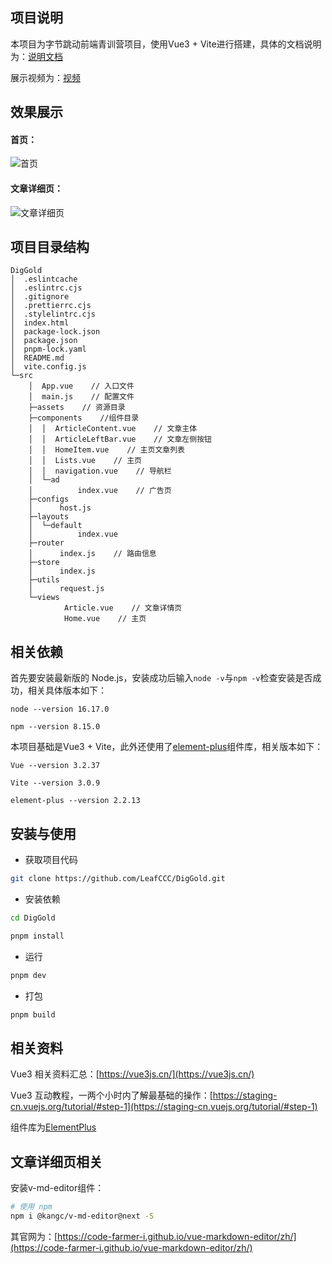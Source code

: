 

## 项目说明
本项目为字节跳动前端青训营项目，使用Vue3 + Vite进行搭建，具体的文档说明为：[说明文档](https://qturfdqv9y.feishu.cn/docx/doxcnmKAZivJM2y1U3GEnnXgRdf)

展示视频为：[视频](https://qturfdqv9y.feishu.cn/docx/doxcnmKAZivJM2y1U3GEnnXgRdf)

## 效果展示

#### 首页：

![首页](https://pic.imgdb.cn/item/63099f6716f2c2beb166be54.png)

#### 文章详细页：

![文章详细页](https://pic.imgdb.cn/item/63099f9016f2c2beb166e002.png)
## 项目目录结构

```
DigGold
│  .eslintcache
│  .eslintrc.cjs
│  .gitignore
│  .prettierrc.cjs
│  .stylelintrc.cjs
│  index.html
│  package-lock.json
│  package.json
│  pnpm-lock.yaml
│  README.md
│  vite.config.js
└─src
    │  App.vue    // 入口文件
    │  main.js    // 配置文件
    ├─assets    // 资源目录
    ├─components    //组件目录
    │  │  ArticleContent.vue    // 文章主体
    │  │  ArticleLeftBar.vue    // 文章左侧按钮
    │  │  HomeItem.vue    // 主页文章列表
    │  │  Lists.vue    // 主页
    │  │  navigation.vue    // 导航栏
    │  └─ad
    │          index.vue    // 广告页
    ├─configs
    │      host.js
    ├─layouts
    │  └─default
    │          index.vue
    ├─router
    │      index.js    // 路由信息
    ├─store
    │      index.js
    ├─utils
    │      request.js
    └─views
            Article.vue    // 文章详情页
            Home.vue    // 主页
```


## 相关依赖

首先要安装最新版的 Node.js，安装成功后输入`node -v`与`npm -v`检查安装是否成功，相关具体版本如下：

`node --version 16.17.0`

`npm --version 8.15.0`

本项目基础是Vue3 + Vite，此外还使用了[element-plus](https://element-plus.gitee.io/zh-CN/)组件库，相关版本如下：

`Vue --version 3.2.37`

`Vite --version 3.0.9`

`element-plus --version 2.2.13`


## 安装与使用

- 获取项目代码

```bash
git clone https://github.com/LeafCCC/DigGold.git
```

- 安装依赖

```bash
cd DigGold

pnpm install

```

- 运行

```bash
pnpm dev
```

- 打包

```bash
pnpm build
```



## 相关资料

Vue3 相关资料汇总：[https://vue3js.cn/](https://vue3js.cn/)

Vue3 互动教程，一两个小时内了解最基础的操作：[https://staging-cn.vuejs.org/tutorial/#step-1](https://staging-cn.vuejs.org/tutorial/#step-1)

组件库为[ElementPlus](https://element-plus.gitee.io/zh-CN/)




## 文章详细页相关

安装v-md-editor组件：
```bash
# 使用 npm
npm i @kangc/v-md-editor@next -S
```
其官网为：[https://code-farmer-i.github.io/vue-markdown-editor/zh/](https://code-farmer-i.github.io/vue-markdown-editor/zh/)

